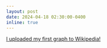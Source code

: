 ```yaml
---
layout: post
date: 2024-04-18 02:30:00-0400
inline: true
---
```


[I uploaded my first graph to Wikipedia!](https://en.wikipedia.org/wiki/List_of_wars_by_death_toll#Charts_and_graphs)
